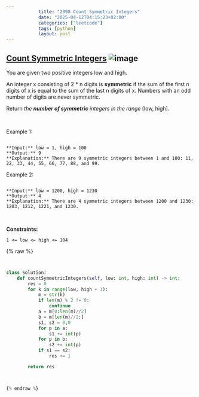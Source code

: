```yaml
---
            title: "2998 Count Symmetric Integers"
            date: "2025-04-12T04:15:23+02:00"
            categories: ["leetcode"]
            tags: [python]
            layout: post
---
```

            
## [  Count Symmetric Integers](https://leetcode.com/problems/count-symmetric-integers) ![image](https://img.shields.io/badge/Difficulty-Easy-brightgreen)

You are given two positive integers low and high.

An integer x consisting of 2 * n digits is **symmetric** if the sum of the first n digits of x is equal to the sum of the last n digits of x. Numbers with an odd number of digits are never symmetric.

Return *the **number of symmetric** integers in the range* [low, high].

 

Example 1:

```

**Input:** low = 1, high = 100
**Output:** 9
**Explanation:** There are 9 symmetric integers between 1 and 100: 11, 22, 33, 44, 55, 66, 77, 88, and 99.

```

Example 2:

```

**Input:** low = 1200, high = 1230
**Output:** 4
**Explanation:** There are 4 symmetric integers between 1200 and 1230: 1203, 1212, 1221, and 1230.

```

 

**Constraints:**

	1 <= low <= high <= 104

{% raw %}


```python


class Solution:
    def countSymmetricIntegers(self, low: int, high: int) -> int:
        res = 0
        for k in range(low, high + 1):
            m = str(k)
            if len(m) % 2 != 0:
                continue
            a = m[0:len(m)//2]
            b = m[len(m)//2:]
            s1, s2 = 0,0
            for p in a:
                s1 += int(p)
            for p in b:
                s2 += int(p)
            if s1 == s2:
                res += 1

        return res
        


{% endraw %}
```
